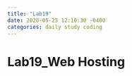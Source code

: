```yaml
---
title: "Lab19"
date: 2020-05-25 12:10:30 -0400
categories: daily study coding
---
```

# Lab19_Web Hosting
